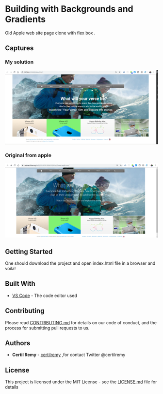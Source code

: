 # Building with Backgrounds and Gradients

Old Apple web site page clone with flex box .

## Captures

### My solution

![my solution](/img/my_solution.png)

### Original from apple

![Apple solution](/img/apple_original.png)

## Getting Started

One should download the project and open index.html file in a browser and voila!

## Built With

- [VS Code](https://code.visualstudio.com/) - The code editor used

## Contributing

Please read [CONTRIBUTING.md](https://gist.github.com/PurpleBooth/b24679402957c63ec426) for details on our code of conduct, and the process for submitting pull requests to us.

## Authors

- **Certil Remy** - [certilremy](https://github.com/certilremy) ,for contact Twitter @certilremy

## License

This project is licensed under the MIT License - see the [LICENSE.md](LICENSE.md) file for details
